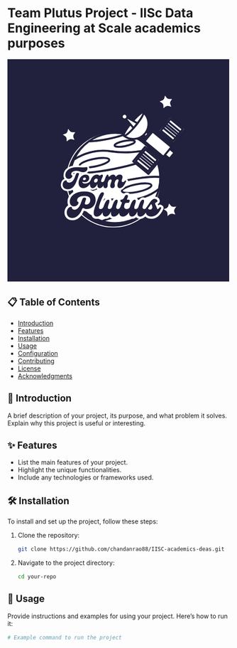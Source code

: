 # Team Plutus Project - IISc Data Engineering at Scale academics purposes

![Project Logo](Plutus-logo.png)

## 📋 Table of Contents
- [Introduction](#introduction)
- [Features](#features)
- [Installation](#installation)
- [Usage](#usage)
- [Configuration](#configuration)
- [Contributing](#contributing)
- [License](#license)
- [Acknowledgments](#acknowledgments)

## 📝 Introduction
A brief description of your project, its purpose, and what problem it solves. Explain why this project is useful or interesting.

## ✨ Features
- List the main features of your project.
- Highlight the unique functionalities.
- Include any technologies or frameworks used.

## 🛠️ Installation
To install and set up the project, follow these steps:

1. Clone the repository:
    ```bash
    git clone https://github.com/chandanrao88/IISC-academics-deas.git
    ```
2. Navigate to the project directory:
    ```bash
    cd your-repo
    ```

## 🚀 Usage
Provide instructions and examples for using your project. Here’s how to run it:

```bash
# Example command to run the project

